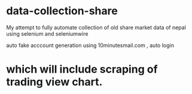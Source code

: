 # data-collection-share
My attempt to fully automate collection of old share market data of nepal using selenium and seleniumwire

auto fake acccount generation using 10minutesmail.com , auto login 

# which will include scraping of trading view chart.
